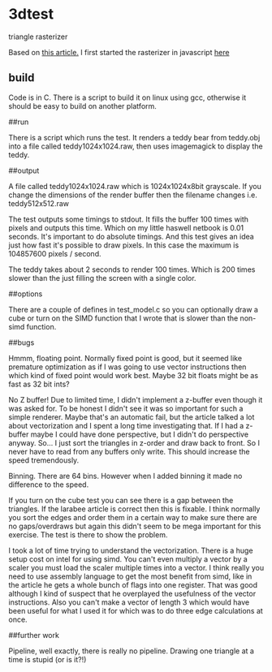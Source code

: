 # 3dtest
triangle rasterizer

Based on [this article.](https://software.intel.com/en-us/articles/rasterization-on-larrabee)
I first started the rasterizer in javascript [here](http://biotagon.com/3dtest/)

## build

Code is in C. There is a script to build it on linux using gcc, otherwise it should be easy to build on another platform.

##run

There is a script which runs the test. It renders a teddy bear from teddy.obj into a file called teddy1024x1024.raw, then uses imagemagick to display the teddy.

##output

A file called teddy1024x1024.raw which is 1024x1024x8bit grayscale. If you change the dimensions of the render buffer then the filename changes i.e. teddy512x512.raw

The test outputs some timings to stdout. It fills the buffer 100 times with pixels and outputs this time. Which on my little haswell netbook is 0.01 seconds. It's important to do absolute timings. And this test gives an idea just how fast it's possible to draw pixels. In this case the maximum is 104857600 pixels / second.

The teddy takes about 2 seconds to render 100 times. Which is 200 times slower than the just filling the screen with a single color.

##options

There are a couple of defines in test_model.c so you can optionally draw a cube or turn on the SIMD function that I wrote that is slower than the non-simd function.

##bugs

Hmmm, floating point. Normally fixed point is good, but it seemed like premature optimization as if I was going to use vector instructions then which kind of fixed point would work best. Maybe 32 bit floats might be as fast as 32 bit ints?

No Z buffer! Due to limited time, I didn't implement a z-buffer even though it was asked for. To be honest I didn't see it was so important for such a simple renderer. Maybe that's an automatic fail, but the article talked a lot about vectorization and I spent a long time investigating that. If I had a z-buffer maybe I could have done perspective, but I didn't do perspective anyway. So... I just sort the triangles in z-order and draw back to front. So I never have to read from any buffers only write. This should increase the speed tremendously.

Binning. There are 64 bins. However when I added binning it made no difference to the speed.

If you turn on the cube test you can see there is a gap between the triangles. If the larabee article is correct then this is fixable. I think normally you sort the edges and order them in a certain way to make sure there are no gaps/overdraws but again this didn't seem to be mega important for this exercise. The test is there to show the problem.

I took a lot of time trying to understand the vectorization. There is a huge setup cost on intel for using simd. You can't even multiply a vector by a scaler you must load the scaler multiple times into a vector. I think really you need to use assembly language to get the most benefit from simd, like in the article he gets a whole bunch of flags into one register. That was good although I kind of suspect that he overplayed the usefulness of the vector instructions. Also you can't make a vector of length 3 which would have been useful for what I used it for which was to do three edge calculations at once.

##further work

Pipeline, well exactly, there is really no pipeline. Drawing one triangle at a time is stupid (or is it?!)
